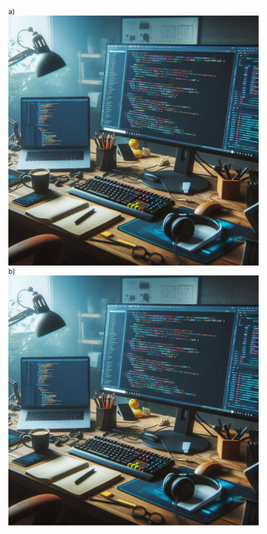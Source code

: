 a)
![Header](https://github.com/RafalSa/RafalSa/blob/main/th.jpg?raw=true)
b)
![Header](https://github.com/RafalSa/RafalSa/blob/main/th.jpg?raw=true)
